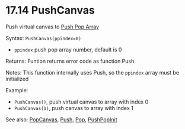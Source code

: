 # 17.14 PushCanvas

Push virtual canvas to [Push Pop Array](/10-push-pop-arrays.md)

Syntax: `PushCanvas(ppindex=0)`

* `ppindex` push pop array number, default is 0 

Returns: Funtion returns error code as function Push

Notes: This function internally uses Push, so the `ppindex` array must be initialized

Example:

* `PushCanvas()`, push virtual canvas to array with index 0 
* `PushCanvas(1)`, push canvas to array with index 1 

See also: [PopCanvas](/17-api-native-functions/1715-popcanvas.md), [Push](/17-api-native-functions/1760-push.md), [Pop](/17-api-native-functions/1761-pop.md), [PushPopInit](/17-api-native-functions/1759-pushpopinit.md)

